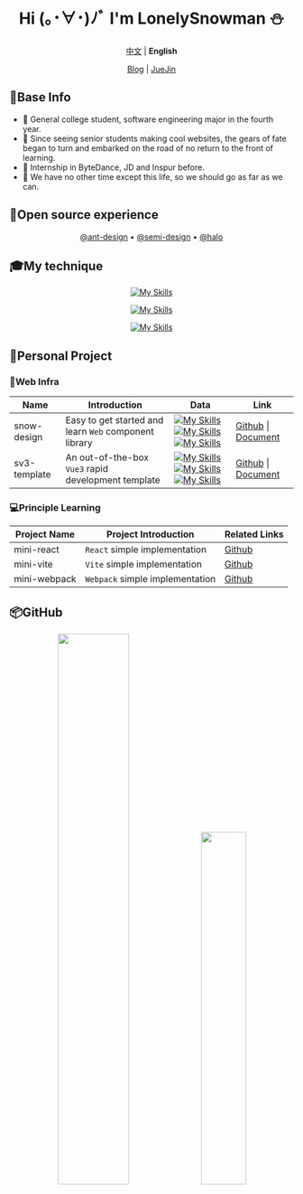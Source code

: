 <div align="center">

# Hi (｡･∀･)ﾉﾞ I'm LonelySnowman ⛄</h1>

[中文](./README.md) | **English**

[Blog](https://snowhouse.space) | [JueJin](https://juejin.cn/user/550219962923015/posts)

</div>

## 📧Base Info

- 🎹 General college student, software engineering major in the fourth year.
- 🎷 Since seeing senior students making cool websites, the gears of fate began to turn and embarked on the road of no return to the front of learning.
- 📕 Internship in ByteDance, JD and Inspur before.
- 🚗 We have no other time except this life, so we should go as far as we can.

## 🚀Open source experience

<div align="center">

[@ant-design](https://github.com/ant-design/ant-design/pulls?q=author%3ALonelySnowman) • [@semi-design](https://github.com/DouyinFE/semi-design/pulls?q=author%3ALonelySnowman) • [@halo](https://github.com/halo-dev/halo/pulls?q=author%3ALonelySnowman)

</div>

## 🎓My technique

<div align="center">

[![My Skills](https://skillicons.dev/icons?i=vue,react)](https://skillicons.dev)

[![My Skills](https://skillicons.dev/icons?i=webpack,vite,rollup)](https://skillicons.dev)

[![My Skills](https://skillicons.dev/icons?i=js,ts,nodejs,python,java)](https://skillicons.dev)

</div>

## 📝Personal Project

### 🌊Web Infra

<div align="center">

| Name     | Introduction                         | Data                                                     | Link                                                     |
| ------------ | -------------------------------- | ------------------------------------------------------------ | ------------------------------------------------------------ |
| snow-design  | Easy to get started and learn `Web` component library    | [![My Skills](https://img.shields.io/github/stars/LonelySnowman/snow-design)](https://github.com/lonelysnowman/snow-design)[![My Skills](https://img.shields.io/github/forks/LonelySnowman/snow-design)](https://github.com/lonelysnowman//snow-design)[![My Skills](https://img.shields.io/github/issues/LonelySnowman/snow-design)](https://github.com/lonelysnowman/snow-deisgn) | [Github](https://github.com/LonelySnowman/snow-design) \| [Document](https://snow-design.snowhouse.space/) |
| sv3-template | An out-of-the-box `Vue3` rapid development template | [![My Skills](https://img.shields.io/github/stars/LonelySnowman/sv3-template)](https://github.com/lonelysnowman/sv3-template)[![My Skills](https://img.shields.io/github/forks/LonelySnowman/sv3-template)](https://github.com/lonelysnowman/sv3-template)[![My Skills](https://img.shields.io/github/issues/LonelySnowman/sv3-template)](https://github.com/lonelysnowman/sv3-template) | [Github](https://github.com/lonelysnowman/sv3-template) \| [Document](https://sv3-docs.snowhouse.space) |

</div>

### 💻Principle Learning

<div align="center">

| Project Name | Project Introduction | Related Links |
|--------------|---------------|---------------------------------------------------------|
| mini-react | `React` simple implementation | [Github](https://github.com/LonelySnowman/mini-react) |
| mini-vite | `Vite` simple implementation | [Github](https://github.com/LonelySnowman/mini-vite) |
| mini-webpack | `Webpack` simple implementation | [Github](https://github.com/LonelySnowman/mini-webpack) |
</div>

## 📦GitHub

<div align="center">
  <img width="50%" src="https://github-readme-stats.vercel.app/api?username=LonelySnowman&theme=highcontrast" />
  <img width="40%" src="https://cdn.jsdelivr.net/gh/lonelysnowman/lonelysnowman/imgs/code.gif" />
</div>

      
